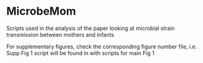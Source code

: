 # MicrobeMom
Scripts used in the analysis of the paper looking at microbial strain transmission between mothers and infants


For supplementary figures, check the corresponding figure number file, i.e. Supp Fig 1 script will be found in with scripts for main Fig 1
